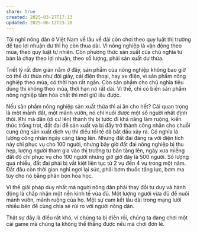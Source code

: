 ```yaml
---
share: true
created: 2025-03-27T17:13
updated: 2025-06-12T23:20
---
```

Tôi nghĩ nông dân ở Việt Nam về lâu về dài còn chơi theo quy luật thị trường để tạo lợi nhuận dư thì họ còn thua dài. Vì nông nghiệp là vận động theo mùa, theo quy luật tự nhiên. Còn phương thức sản xuất của chủ nghĩa tư bản là chạy theo lợi nhuận, theo số lượng, phải sản xuất dư thừa.

Triết lý rất đơn giản nằm ở đây, sản phẩm của nông nghiệp không bao giờ có thể dư thừa như đôi giày, cái điện thoại, hay xe điện, vì sản phẩm nông nghiệp theo mùa, có thời hạn rất ngắn. Còn sản phẩm cho chủ nghĩa tiêu dùng thì không theo mùa, thời hạn nó rất dài. Vì thế, chỉ có biến sản phẩm nông nghiệp tẩm hóa chất thì mới giữ lâu được.

Nếu sản phẩm nông nghiệp sản xuất thừa thì ai ăn cho hết? Cái quan trọng là một mảnh đất, một mảnh vườn, nó chỉ nuôi được một số người nhất định thôi. Khi mà dân (di cư lên) thành thị bị tước đi khả năng làm ruộng, kiến thức trồng trọt, đất đai để sản xuất và bị đẩy trở thành công nhân cho chuỗi cung ứng sản xuất dịch vụ thì điều tồi tệ đã bắt đầu xảy ra. Có nghĩa là lượng công nhân ngày càng tăng lên. Nhưng đất đai đáng ra với diện tích này chỉ phục vụ cho 100 người, nhưng bây giờ đất đai nông nghiệp bị thu hẹp, lượng người tham gia vào thị trường tư bản tăng lên, ngày xưa miếng đất đó chỉ phục vụ cho 100 người nhưng giờ giờ đây là 500 người. Số lượng quá nhiều, đất đai phải bị vắt kiệt liên tục từ 2 vụ đến 4 vụ trong một năm. Đất đâu còn thời gian nghỉ ngơi lại sức, phải bơm thuốc tăng lực, bơm ma túy cho nó bằng phân bón hóa học.

Vì thế giải pháp duy nhất mà người nông dân phải thay đổi tư duy và hành động là chấp nhận một nền kinh tế vừa đủ. Một lượng người vừa đủ để nuôi mảnh vườn, mảnh ruộng của họ. Một sự cam kết lâu dài trong mạng lưới nhiều bên để cùng chia sẻ rủi ro với người nông dân.

Thật sự đây là điều rất khó, vì chúng ta bị điên rồi, chúng ta đang chơi một cái game mà chúng ta không thể thắng được nếu mà chơi đơn lẻ.